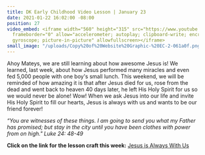 ```yaml
---
title: DK Early Childhood Video Lesson | January 23
date: 2021-01-22 16:02:00 -08:00
position: 27
video_embed: <iframe width="560" height="315" src="https://www.youtube.com/embed/v1fR5nJUD24"
  frameborder="0" allow="accelerometer; autoplay; clipboard-write; encrypted-media;
  gyroscope; picture-in-picture" allowfullscreen></iframe>
small_image: "/uploads/Copy%20of%20Website%20Graphic-%20EC-2-061a0f.png"
---
```


Ahoy Mateys, we are still learning about how awesome Jesus is! We learned, last week, about how Jesus performed many miracles and even fed 5,000 people with one boy's small lunch. This weekend, we will be reminded of how amazing it is that after Jesus died for us, rose from the dead and went back to heaven 40 days later, he left His Holy Spirit for us so we would never be alone! Wow! When we ask Jesus into our life and invite His Holy Spirit to fill our hearts, Jesus is always with us and wants to be our friend forever!

*“You are witnesses of these things. I am going to send you what my Father has promised; but stay in the city until you have been clothes with power from on high." Luke 24: 48-49*

**Click on the link for the lesson craft this week:**
[Jesus is Always With Us](https://drive.google.com/file/d/1DG1GCILoWAUnTXUy8Sdy-LPS2_B8SB2g/view?usp=sharing)